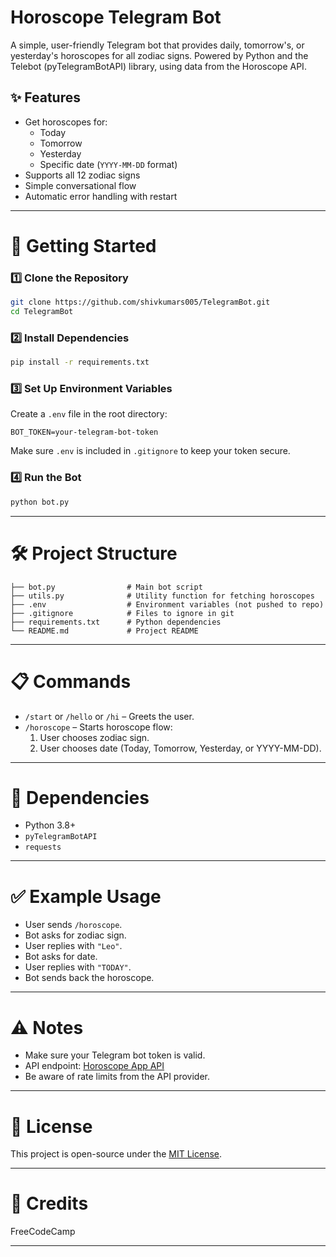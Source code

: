 # Horoscope Telegram Bot

A simple, user-friendly Telegram bot that provides daily, tomorrow's, or yesterday's horoscopes for all zodiac signs. Powered by Python and the Telebot (pyTelegramBotAPI) library, using data from the Horoscope API.

## ✨ Features

- Get horoscopes for:
  - Today
  - Tomorrow
  - Yesterday
  - Specific date (`YYYY-MM-DD` format)
- Supports all 12 zodiac signs
- Simple conversational flow
- Automatic error handling with restart

---

# 🚀 Getting Started

### 1️⃣ Clone the Repository

```bash
git clone https://github.com/shivkumars005/TelegramBot.git
cd TelegramBot
```

### 2️⃣ Install Dependencies

```bash
pip install -r requirements.txt
```

### 3️⃣ Set Up Environment Variables

Create a `.env` file in the root directory:

```
BOT_TOKEN=your-telegram-bot-token
```

Make sure `.env` is included in `.gitignore` to keep your token secure.

### 4️⃣ Run the Bot

```bash
python bot.py
```

---

# 🛠️ Project Structure

```
├── bot.py                # Main bot script
├── utils.py              # Utility function for fetching horoscopes
├── .env                  # Environment variables (not pushed to repo)
├── .gitignore            # Files to ignore in git
├── requirements.txt      # Python dependencies
└── README.md             # Project README
```
---

# 📋 Commands

- `/start` or `/hello` or `/hi` – Greets the user.
- `/horoscope` – Starts horoscope flow:
  1. User chooses zodiac sign.
  2. User chooses date (Today, Tomorrow, Yesterday, or YYYY-MM-DD).

---
# 📎 Dependencies

- Python 3.8+
- `pyTelegramBotAPI`
- `requests`

---

# ✅ Example Usage

- User sends `/horoscope`.
- Bot asks for zodiac sign.
- User replies with `"Leo"`.
- Bot asks for date.
- User replies with `"TODAY"`.
- Bot sends back the horoscope.

---

# ⚠️ Notes

- Make sure your Telegram bot token is valid.
- API endpoint: [Horoscope App API](https://horoscope-app-api.vercel.app/)
- Be aware of rate limits from the API provider.

---

# 📄 License

This project is open-source under the [MIT License](LICENSE).

---

# 🙏 Credits

FreeCodeCamp

---
